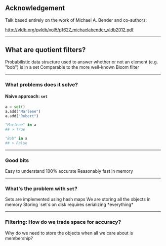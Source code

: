 
## Acknowledgement

Talk based entirely on the work of Michael A. Bender and co-authors:

http://vldb.org/pvldb/vol5/p1627_michaelabender_vldb2012.pdf

---

## What are quotient filters?

<span class="fragment">
Probabilistic data structure used to answer whether or not an
element (e.g. "bob") is in a set
</span>

<span class="fragment">
Comparable to the more well-known Bloom filter
</span>

---

### What problems does it solve?

#### Naive approach: `set`

```python
a = set()
a.add("Marlene")
a.add("Robert")

"Marlene" in a
## > True

"Bob" in a
## > False
```

---

### Good bits

<span class="fragment">
   Easy to understand
</span>

<span class="fragment">
   100% accurate
</span>

<span class="fragment">
   Reasonably fast in memory
</span>

---

### What's the problem with `set`?

<span class="fragment">
   Sets are implemented using hash maps
</span>

<span class="fragment">
   We are storing all the objects in memory
</span>

<span class="fragment">
   Storing `set`s on disk requires serializing *everything*
</span>

---

### Filtering: How do we trade space for accuracy?
<span class="fragment">
    Why do we need to store the objects when all we care about
    is membership?
</span>

